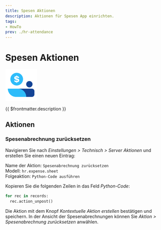 ```yaml
---
title: Spesen Aktionen
description: Aktionen für Spesen App einrichten.
tags:
- HowTo
prev: ./hr-attendance
---
```

# Spesen Aktionen
![icons_odoo_hr_expense](attachments/icons_odoo_hr_expense.png)

{{ $frontmatter.description }}

## Aktionen

### Spesenabrechnung zurücksetzen

Navigieren Sie nach *Einstellungen > Technisch > Server Aktionen* und erstellen Sie einen neuen Eintrag:

Name der Aktion: `Spesenabrechnung zurücksetzen`\
Modell: `hr.expense.sheet`\
Folgeaktion: `Python-Code ausführen`

Kopieren Sie die folgenden Zeilen in das Feld *Python-Code*:

```python
for rec in records:  
  rec.action_unpost()
```

Die Aktion mit dem Knopf *Kontextuelle Aktion erstellen* bestätigen und speichern. In der Ansicht der Spesenabrechnungen können Sie *Aktion > Spesenabrechnung zurücksetzen* anwählen.